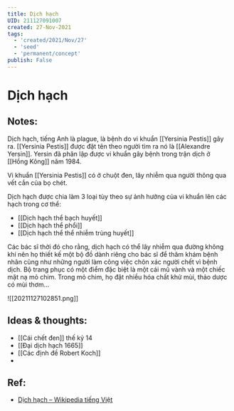 ```yaml
---
title: Dịch hạch
UID: 211127091007
created: 27-Nov-2021
tags:
  - 'created/2021/Nov/27'
  - 'seed'
  - 'permanent/concept'
publish: False
---
```

# Dịch hạch

## Notes:
Dịch hạch, tiếng Anh là plague, là bệnh do vi khuẩn [[Yersinia Pestis]] gây ra. [[Yersinia Pestis]] được đặt tên theo người tìm ra nó là [[Alexandre Yersin]]. Yersin đã phân lập được vi khuẩn gây bệnh trong trận dịch ở [[Hồng Kông]] năm 1984.

Vi khuẩn [[Yersinia Pestis]] có ở chuột đen, lây nhiễm qua người thông qua vết cắn của bọ chét.

Dịch hạch được chia làm 3 loại tùy theo sự ảnh hưởng của vi khuẩn lên các hạch trong cơ thể:

- [[Dịch hạch thể bạch huyết]]
- [[Dịch hạch thể phổi]]
- [[Dịch hạch thể thể nhiễm trùng huyết]]

Các bác sĩ thời đó cho rằng, dịch hạch có thể lây nhiễm qua đường không khí nên họ thiết kế một bộ đồ dành riêng cho bác sĩ để thăm khám bệnh nhân cũng như những người làm công việc chôn xác người chết vì bệnh dịch. Bộ trang phục có một điểm đặc biệt là một cái mũ vành và một chiếc mặt nạ mỏ chim. Trong mỏ chim, họ đặt nhiều hóa chất khử mùi, thảo dược có mùi thơm...

![[20211127102851.png]]


## Ideas & thoughts:
- [[Cái chết đen]] thế kỷ 14
- [[Đại dịch hạch 1665]]
- [[Các định đề Robert Koch]]
- 
## Ref:
- [Dịch hạch – Wikipedia tiếng Việt](https://vi.wikipedia.org/wiki/D%E1%BB%8Bch_h%E1%BA%A1ch)